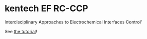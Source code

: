 # kentech EF RC-CCP

Interdisciplinary Approaches to Electrochemical Interfaces Control'

See [the tutorial](https://sites.google.com/kentech.ac.kr/kimgroup/tutorial)!

